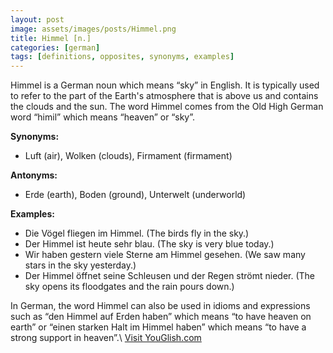 ```yaml
---
layout: post
image: assets/images/posts/Himmel.png
title: Himmel [n.]
categories: [german]
tags: [definitions, opposites, synonyms, examples]
---
```


Himmel is a German noun which means “sky” in English. It is typically used to refer to the part of the Earth's atmosphere that is above us and contains the clouds and the sun. The word Himmel comes from the Old High German word “himil” which means “heaven” or “sky”.

**Synonyms:**

- Luft (air), Wolken (clouds), Firmament (firmament)

**Antonyms:**

- Erde (earth), Boden (ground), Unterwelt (underworld)

**Examples:**

- Die Vögel fliegen im Himmel. (The birds fly in the sky.)
- Der Himmel ist heute sehr blau. (The sky is very blue today.)
- Wir haben gestern viele Sterne am Himmel gesehen. (We saw many stars in the sky yesterday.)
- Der Himmel öffnet seine Schleusen und der Regen strömt nieder. (The sky opens its floodgates and the rain pours down.)

In German, the word Himmel can also be used in idioms and expressions such as “den Himmel auf Erden haben” which means “to have heaven on earth” or “einen starken Halt im Himmel haben” which means “to have a strong support in heaven”.\ <a id="yg-widget-0" class="youglish-widget" data-query="Himmel" data-lang="german" data-components="8412" data-auto-start="0" data-bkg-color="theme_light" data-title="How%20to%20pronounce%20Himmel%20in%20German"  rel="nofollow" href="https://youglish.com">Visit YouGlish.com</a><script async src="https://youglish.com/public/emb/widget.js" charset="utf-8"></script>